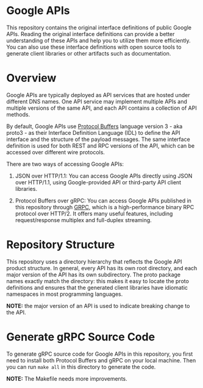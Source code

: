 # Google APIs

This repository contains the original interface definitions of public
Google APIs. Reading the original interface definitions can provide a
better understanding of these APIs and help you to utilize them more
efficiently. You can also use these interface definitions with open
source tools to generate client libraries or other artifacts such as
documentation.

# Overview

Google APIs are typically deployed as API services that are hosted
under different DNS names. One API service may implement multiple APIs
and multiple versions of the same API, and each API contains a
collection of API methods.

By default, Google APIs use [Protocol
Buffers](https://github.com/google/protobuf) language version 3 - aka
proto3 - as their Interface Definition Language (IDL) to define the
API interface and the structure of the payload messages. The same
interface definition is used for both REST and RPC versions of the
API, which can be accessed over different wire protocols.

There are two ways of accessing Google APIs:

1.  JSON over HTTP/1.1: You can access Google APIs directly using JSON
over HTTP/1.1, using Google-provided API or third-party API client
libraries.

2.  Protocol Buffers over gRPC: You can access Google APIs published
in this repository through [GRPC](https://github.com/grpc), which is
a high-performance binary RPC protocol over HTTP/2. It offers many
useful features, including request/response multiplex and full-duplex
streaming.

# Repository Structure

This repository uses a directory hierarchy that reflects the Google
API product structure. In general, every API has its own root
directory, and each major version of the API has its own subdirectory.
The proto package names exactly match the directory: this makes it
easy to locate the proto definitions and ensures that the generated
client libraries have idiomatic namespaces in most programming
languages.

**NOTE:** the major version of an API is used to indicate breaking
change to the API.

# Generate gRPC Source Code

To generate gRPC source code for Google APIs in this repository, you
first need to install both Protocol Buffers and gRPC on your local
machine. Then you can run `make all` in this directory to generate
the code.

**NOTE:** The Makefile needs more improvements.

